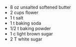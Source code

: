 * 8 oz unsalted softened butter
* 2 cups flower
* 1 t salt
* 1 t baking soda
* 1/2 t baking powder
* 1 c light brown sugar
* 2 T white sugar
 